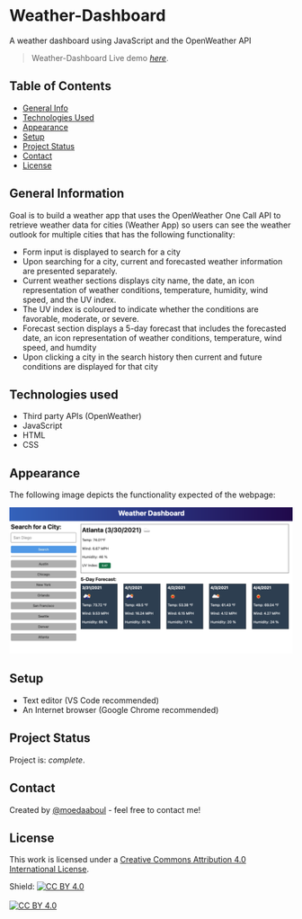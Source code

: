 # Weather-Dashboard

A weather dashboard using JavaScript and the OpenWeather API

> Weather-Dashboard
> Live demo [_here_](https://moedaaboul.github.io/weather-dashboard/).

## Table of Contents

- [General Info](#general-information)
- [Technologies Used](#technologies-used)
- [Appearance](#appearance)
- [Setup](#setup)
- [Project Status](#project-status)
- [Contact](#contact)
- [License](#license)

## General Information

Goal is to build a weather app that uses the OpenWeather One Call API to retrieve weather data for cities (Weather App) so users can see the weather outlook for multiple cities that has the following functionality:

- Form input is displayed to search for a city
- Upon searching for a city, current and forecasted weather information are presented separately.
- Current weather sections displays city name, the date, an icon representation of weather conditions, temperature, humidity, wind speed, and the UV index.
- The UV index is coloured to indicate whether the conditions are favorable, moderate, or severe.
- Forecast section displays a 5-day forecast that includes the forecasted date, an icon representation of weather conditions, temperature, wind speed, and humdity
- Upon clicking a city in the search history then current and future conditions are displayed for that city

## Technologies used

- Third party APIs (OpenWeather)
- JavaScript
- HTML
- CSS

## Appearance

The following image depicts the functionality expected of the webpage:

![A user is presented with a weather dashboard that presents current and a 5 day weather forecast.](./Images/demo.png)

## Setup

- Text editor (VS Code recommended)
- An Internet browser (Google Chrome recommended)

## Project Status

Project is: _complete_.

## Contact

Created by [@moedaaboul](https://github.com/moedaaboul) - feel free to contact me!

## License

This work is licensed under a
[Creative Commons Attribution 4.0 International License][cc-by].

Shield: [![CC BY 4.0][cc-by-shield]][cc-by]
<br><br>
[![CC BY 4.0][cc-by-image]][cc-by]

[cc-by]: http://creativecommons.org/licenses/by/4.0/
[cc-by-image]: https://i.creativecommons.org/l/by/4.0/88x31.png
[cc-by-shield]: https://img.shields.io/badge/License-CC%20BY%204.0-lightgrey.svg

